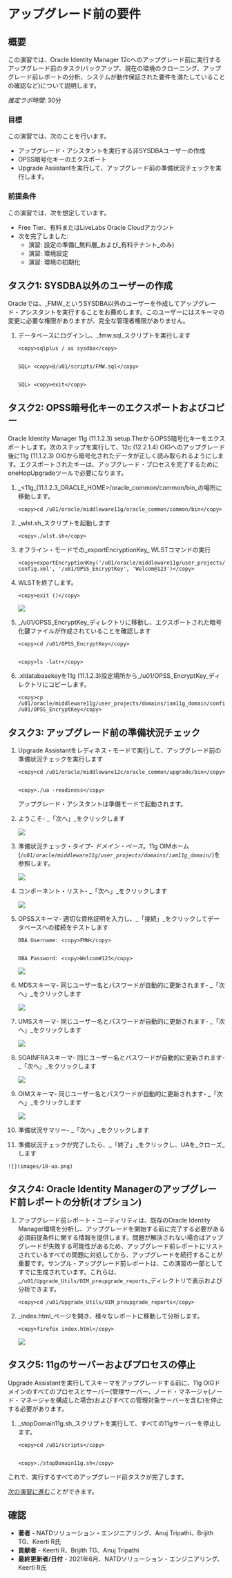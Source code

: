 # アップグレード前の要件

## 概要

この演習では、Oracle Identity Manager 12cへのアップグレード前に実行するアップグレード前のタスク(バックアップ、現在の環境のクローニング、アップグレード前レポートの分析、システムが動作保証された要件を満たしていることの確認など)について説明します。

_推定ラボ時間_: 30分

### 目標

この演習では、次のことを行います。

*   アップグレード・アシスタントを実行する非SYSDBAユーザーの作成
*   OPSS暗号化キーのエクスポート
*   Upgrade Assistantを実行して、アップグレード前の準備状況チェックを実行します。

### 前提条件

この演習では、次を想定しています。

*   Free Tier、有料またはLiveLabs Oracle Cloudアカウント
*   次を完了しました:
    *   演習: 設定の準備(_無料層_および_有料テナント_のみ)
    *   演習: 環境設定
    *   演習: 環境の初期化

## タスク1: SYSDBA以外のユーザーの作成

Oracleでは、_FMW_というSYSDBA以外のユーザーを作成してアップグレード・アシスタントを実行することをお薦めします。このユーザーにはスキーマの変更に必要な権限がありますが、完全な管理者権限がありません。

1.  データベースにログインし、_fmw.sql_スクリプトを実行します
    
        <copy>sqlplus / as sysdba</copy>
        
    
        SQL> <copy>@/u01/scripts/FMW.sql</copy>
        
    
        SQL> <copy>exit</copy>
        

## タスク2: OPSS暗号化キーのエクスポートおよびコピー

Oracle Identity Manager 11g (11.1.2.3) setup.TheからOPSS暗号化キーをエクスポートします。次のステップを実行して、12c (12.2.1.4) OIGへのアップグレード後に11g (11.1.2.3) OIGから暗号化されたデータが正しく読み取られるようにします。エクスポートされたキーは、アップグレード・プロセスを完了するためにoneHopUpgradeツールで必要になります。

1.  _<11g\_(11.1.2.3\_ORACLE\_HOME>/oracle\_common/common/bin_の場所に移動します。
    
        <copy>cd /u01/oracle/middleware11g/oracle_common/common/bin</copy>
        
2.  _wlst.sh_スクリプトを起動します
    
        <copy>./wlst.sh</copy>
        
3.  オフライン・モードでの_exportEncryptionKey_ WLSTコマンドの実行
    
        <copy>exportEncryptionKey('/u01/oracle/middleware11g/user_projects/domains/iam11g_domain/config/fmwconfig/jps-config.xml', '/u01/OPSS_EncryptKey', 'Welcom@123')</copy>
        
4.  WLSTを終了します。
    
        <copy>exit ()</copy>      
        
    
    ![](images/1-wlst.png)
    
5.  _/u01/OPSS\_EncryptKey_ディレクトリに移動し、エクスポートされた暗号化鍵ファイルが作成されていることを確認します
    
        <copy>cd /u01/OPSS_EncryptKey</copy>
        
    
        <copy>ls -latr</copy>
        
6.  .xldatabasekeyを11g (11.1.2.3)設定場所から_/u01/OPSS\_EncryptKey_ディレクトリにコピーします。
    
        <copy>cp /u01/oracle/middleware11g/user_projects/domains/iam11g_domain/config/fmwconfig/.xldatabasekey /u01/OPSS_EncryptKey</copy>
        

## タスク3: アップグレード前の準備状況チェック

1.  Upgrade Assistantをレディネス・モードで実行して、アップグレード前の準備状況チェックを実行します
    
        <copy>cd /u01/oracle/middleware12c/oracle_common/upgrade/bin</copy>
        
    
        <copy>./ua -readiness</copy>
        
    
    アップグレード・アシスタントは準備モードで起動されます。
    
2.  ようこそ- _「次へ」_をクリックします
    
    ![](images/2-ua.png)
    
3.  準備状況チェック・タイプ- _ドメイン・ベース_。11g OIMホーム(_`/u01/oracle/middleware11g/user_projects/domains/iam11g_domain/`_)を参照します。
    
    ![](images/3-ua.png)
    
4.  コンポーネント・リスト- _「次へ」_をクリックします
    
    ![](images/4-ua.png)
    
5.  OPSSスキーマ- 適切な資格証明を入力し、_「接続」_をクリックしてデータベースへの接続をテストします
    
        DBA Username: <copy>FMW</copy>
        
    
        DBA Password: <copy>Welcom#123</copy>
        
    
    ![](images/5-ua.png)
    
6.  MDSスキーマ- 同じユーザー名とパスワードが自動的に更新されます- _「次へ」_をクリックします
    
    ![](images/6-ua.png)
    
7.  UMSスキーマ- 同じユーザー名とパスワードが自動的に更新されます- _「次へ」_をクリックします
    
    ![](images/7-ua.png)
    
8.  SOAINFRAスキーマ- 同じユーザー名とパスワードが自動的に更新されます- _「次へ」_をクリックします
    
    ![](images/8-ua.png)
    
9.  OIMスキーマ- 同じユーザー名とパスワードが自動的に更新されます- _「次へ」_をクリックします
    
    ![](images/9-ua.png)
    
10.  準備状況サマリー- _「次へ」_をクリックします
    
11.  準備状況チェックが完了したら、_「終了」_をクリックし、UAを_クローズ_します
    
    ![](images/10-ua.png)
    

## タスク4: Oracle Identity Managerのアップグレード前レポートの分析(オプション)

1.  アップグレード前レポート・ユーティリティは、既存のOracle Identity Manager環境を分析し、アップグレードを開始する前に完了する必要がある必須前提条件に関する情報を提供します。問題が解決されない場合はアップグレードが失敗する可能性があるため、アップグレード前レポートにリストされているすべての問題に対処してから、アップグレードを続行することが重要です。サンプル・アップグレード前レポートは、この演習の一部としてすでに生成されています。これらは、_`/u01/Upgrade_Utils/OIM_preupgrade_reports`_ディレクトリで表示および分析できます。
    
        <copy>cd /u01/Upgrade_Utils/OIM_preupgrade_reports</copy>
        
2.  _index.html_ページを開き、様々なレポートに移動して分析します。
    
        <copy>firefox index.html</copy>
        
    
    ![](images/Reports.png)
    

## タスク5: 11gのサーバーおよびプロセスの停止

Upgrade Assistantを実行してスキーマをアップグレードする前に、11g OIGドメインのすべてのプロセスとサーバー(管理サーバー、ノード・マネージャ(ノード・マネージャを構成した場合)およびすべての管理対象サーバーを含む)を停止する必要があります。

1.  _stopDomain11g.sh_スクリプトを実行して、すべての11gサーバーを停止します。
    
        <copy>cd /u01/scripts</copy>
        
    
        <copy>./stopDomain11g.sh</copy>
        

これで、実行するすべてのアップグレード前タスクが完了します。

[次の演習に進む](#next)ことができます。

## 確認

*   **著者** - NATDソリューション・エンジニアリング、Anuj Tripathi、Brijith TG、Keerti R氏
*   **貢献者** - Keerti R、Brijith TG、Anuj Tripathi
*   **最終更新者/日付** - 2021年6月、NATDソリューション・エンジニアリング、Keerti R氏